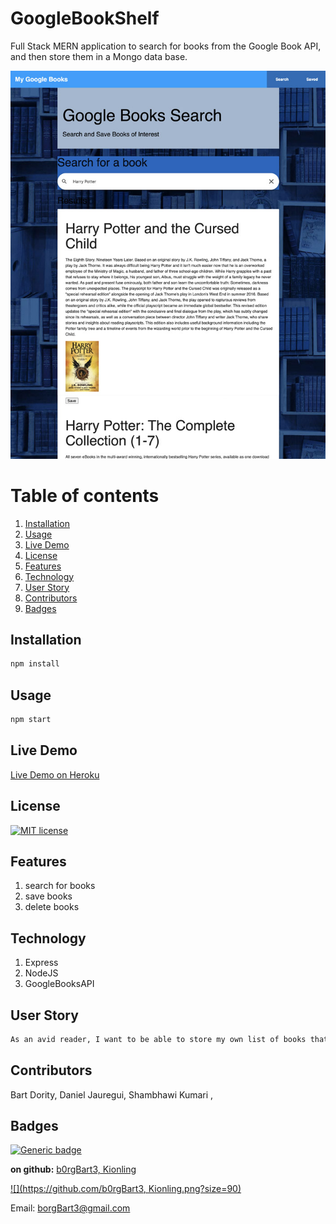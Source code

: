 # GoogleBookShelf
Full Stack MERN application to search for books from the Google Book API, and then store them in a Mongo data base.

![screenshot.jpg](screenshot.jpg)
# Table of contents
1. [Installation](#Installation)
2. [Usage](#Usage)
3. [Live Demo](#Live_Demo)
4. [License](#License)
5. [Features](#Features)
6. [Technology](#Technology)
7. [User Story](#User_Story)
8. [Contributors](#Contributors)
9. [Badges](#Badges)

<a name="Installation"></a>
## Installation
```sh
npm install
```
<a name="Usage"></a>
## Usage
```sh
npm start
```
<a name="Live_Demo"></a>
## Live Demo
<a href="https://serene-sands-53576.herokuapp.com/">Live Demo on Heroku</a>
<a name='License'></a>
## License
[![MIT license](https://img.shields.io/badge/License-MIT-blue.svg)](https://lbesson.mit-license.org/)
<a name="Features"></a>
## Features
1. search for books
2. save books
3. delete books
<a name="Technology"></a>
## Technology
1. Express
2.  NodeJS
3.  GoogleBooksAPI

<a name="User_Story"></a>
## User Story
```sh
As an avid reader, I want to be able to store my own list of books that are available on Google Books, and then be able to easily access them at a later date.
```


<a name="Contributors"></a>
## Contributors
Bart Dority, Daniel Jauregui, Shambhawi Kumari , 
<a name="Badges"></a>
## Badges
 [![Generic badge](https://img.shields.io/badge/made_with-MERN-<COLOR>.svg)](https://shields.io/)

**on github:** <a href='github.com/b0rgBart3, Kionling'>b0rgBart3, Kionling</a>

[![](https://github.com/b0rgBart3, Kionling.png?size=90)](https://github.com/remarkablemark)

Email: borgBart3@gmail.com
